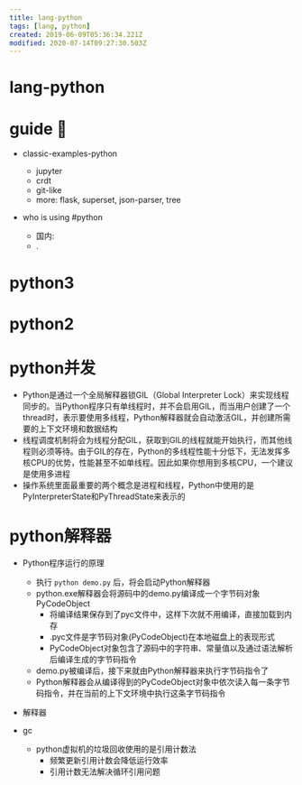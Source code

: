 ```yaml
---
title: lang-python
tags: [lang, python]
created: 2019-06-09T05:36:34.221Z
modified: 2020-07-14T09:27:30.503Z
---
```


# lang-python

# guide 🐍

- classic-examples-python
  - jupyter
  - crdt
  - git-like
  - more: flask, superset, json-parser, tree

- who is using #python
  - 国内: 
  - .
# python3

# python2

# python并发
- Python是通过一个全局解释器锁GIL（Global Interpreter Lock）来实现线程同步的。当Python程序只有单线程时，并不会启用GIL，而当用户创建了一个thread时，表示要使用多线程，Python解释器就会自动激活GIL，并创建所需要的上下文环境和数据结构
- 线程调度机制将会为线程分配GIL，获取到GIL的线程就能开始执行，而其他线程则必须等待。由于GIL的存在，Python的多线程性能十分低下，无法发挥多核CPU的优势，性能甚至不如单线程。因此如果你想用到多核CPU，一个建议是使用多进程
- 操作系统里面最重要的两个概念是进程和线程，Python中使用的是PyInterpreterState和PyThreadState来表示的
# python解释器
- Python程序运行的原理
  - 执行 `python demo.py` 后，将会启动Python解释器
  - python.exe解释器会将源码中的demo.py编译成一个字节码对象PyCodeObject
    - 将编译结果保存到了pyc文件中，这样下次就不用编译，直接加载到内存
    - .pyc文件是字节码对象(PyCodeObject)在本地磁盘上的表现形式
    - PyCodeObject对象包含了源码中的字符串、常量值以及通过语法解析后编译生成的字节码指令
  - demo.py被编译后，接下来就由Python解释器来执行字节码指令了
  - Python解释器会从编译得到的PyCodeObject对象中依次读入每一条字节码指令，并在当前的上下文环境中执行这条字节码指令

- 解释器
- gc
  - python虚拟机的垃圾回收使用的是引用计数法
    - 频繁更新引用计数会降低运行效率
    - 引用计数无法解决循环引用问题
